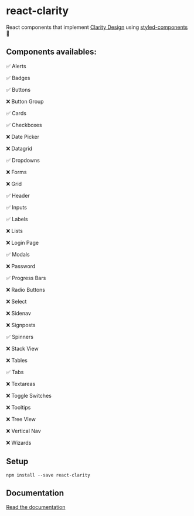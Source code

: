 # react-clarity

React components that implement [Clarity Design](https://clarity.design/) using [styled-components](https://www.styled-components.com/) 💅

## Components availables:

✅ Alerts

✅ Badges

✅ Buttons

❌ Button Group

✅ Cards

✅ Checkboxes

❌ Date Picker

❌ Datagrid

✅ Dropdowns

❌ Forms

❌ Grid

✅ Header

✅ Inputs

✅ Labels

❌ Lists

❌ Login Page

✅ Modals

❌ Password

✅ Progress Bars

❌ Radio Buttons

❌ Select

❌ Sidenav

❌ Signposts

✅ Spinners

❌ Stack View

❌ Tables

✅ Tabs

❌ Textareas

❌ Toggle Switches

❌ Tooltips

❌ Tree View

❌ Vertical Nav

❌ Wizards


## Setup

```
npm install --save react-clarity
```

## Documentation

[Read the documentation](https://zamarrowski.github.io/react-clarity/)